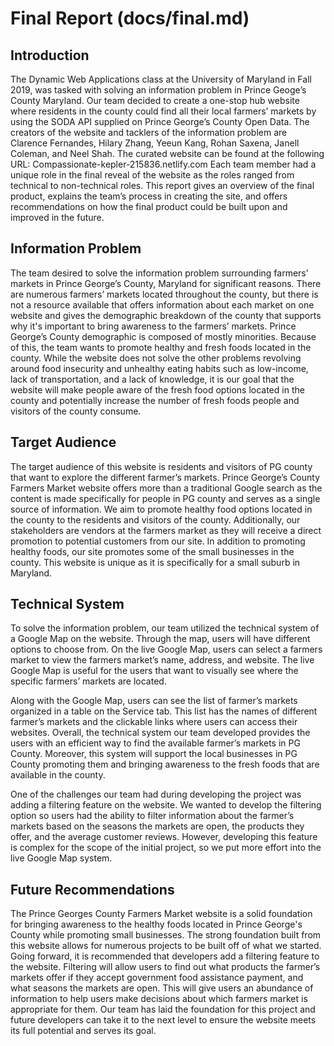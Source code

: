 <h1>Final Report (docs/final.md)</h1> 

<h2> Introduction </h2>

The Dynamic Web Applications class at the University of Maryland in Fall 2019, was tasked with solving an information problem in Prince Geoge’s County Maryland. Our team decided to create a one-stop hub website where residents in the county could find all their local farmers’ markets by using the SODA API supplied on Prince George’s County Open Data. The creators of the website and tacklers of the information problem are Clarence Fernandes, Hilary Zhang, Yeeun Kang, Rohan Saxena, Janell Coleman, and Neel Shah. The curated website can be found at the following URL: Compassionate-kepler-215836.netlify.com Each team member had a unique role in the final reveal of the website as the roles ranged from technical to non-technical roles. This report gives an overview of the final product, explains the team’s process in creating the site, and offers recommendations on how the final product could be built upon and improved in the future. 
 
 <h2> Information Problem </h2>
 
The team desired to solve the information problem surrounding farmers’ markets in Prince George’s County, Maryland for significant reasons. There are numerous farmers’ markets located throughout the county, but there is not a resource available that offers information about each market on one website and gives the demographic breakdown of the county that supports why it's important to bring awareness to the farmers’ markets. Prince George’s County demographic is composed of mostly minorities. Because of this, the team wants to promote healthy and fresh foods located in the county. While the website does not solve the other problems revolving around food insecurity and unhealthy eating habits such as low-income, lack of transportation, and a lack of knowledge, it is our goal that the website will make people aware of the fresh food options located in the county and potentially increase the number of fresh foods people and visitors of the county consume. 
 
 <h2> Target Audience </h2>
 
The target audience of this website is residents and visitors of  PG county that want to explore the different farmer’s markets. Prince George’s County Farmers Market website offers more than a traditional Google search as the content is made specifically for people in PG county and serves as a single source of information.  We aim to promote healthy food options located in the county to the residents and visitors of the county. Additionally, our stakeholders are vendors at the farmers market as they will receive a direct promotion to potential customers from our site. In addition to promoting healthy foods, our site promotes some of the small businesses in the county. This website is unique as it is specifically for a small suburb in Maryland. 
 
 
<h2>Technical System</h2>  

To solve the information problem, our team utilized the technical system of a Google Map on the website. Through the map, users will have different options to choose from. On the live Google Map, users can select a farmers market to view the farmers market’s name, address, and website. The live Google Map is useful for the users that want to visually see where the specific farmers’ markets are located. 
 
Along with the Google Map, users can see the list of farmer’s markets organized in a table on the Service tab. This list has the names of different farmer’s markets and the clickable links where users can access their websites. Overall, the technical system our team developed provides the users with an efficient way to find the available farmer’s markets in PG County. Moreover, this system will support the local businesses in PG County promoting them and bringing awareness to the fresh foods that are available in the county.
 
One of the challenges our team had during developing the project was adding a filtering feature on the website. We wanted to develop the filtering option so users had the ability to filter information about the farmer’s markets based on the seasons the markets are open, the products they offer, and the average customer reviews. However, developing this feature is complex for the scope of the initial project, so we put more effort into the live Google Map system.

 
<h2>Future Recommendations</h2> 

The Prince Georges County Farmers Market website is a solid foundation for bringing awareness to the healthy foods located in Prince George's County while promoting small businesses. The strong foundation built from this website allows for numerous projects to be built off of what we started. Going forward, it is recommended that developers add a filtering feature to the website. Filtering will allow users to find out what products the farmer’s markets offer if they accept government food assistance payment, and what seasons the markets are open. This will give users an abundance of information to help users make decisions about which farmers market is appropriate for them. Our team has laid the foundation for this project and future developers can take it to the next level to ensure the website meets its full potential and serves its goal. 
